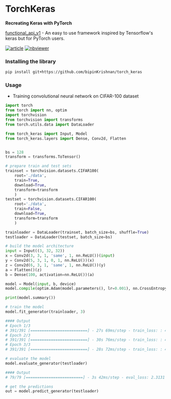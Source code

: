 # TorchKeras
**Recreating Keras with PyTorch**

[functional_api_v1](https://github.com/bipinKrishnan/torchkeras/blob/master/functional_api_v1.ipynb) - An easy to use framework inspired by Tensorflow's keras but for PyTorch users.

[![article](https://img.shields.io/badge/-article-blueviolet)](https://towardsdatascience.com/recreating-keras-functional-api-with-pytorch-cc2974f7143c?source=---------4----------------------------)  [![nbviewer](https://img.shields.io/badge/-nbviewer-blue)](https://nbviewer.jupyter.org/github/bipinKrishnan/torchkeras/blob/master/functional_api_v1.ipynb)

### Installing the library
```bash
pip install git+https://github.com/bipinKrishnan/torch_keras
```
      
### Usage

* Training convolutional neural network on CIFAR-100 dataset

```python
import torch
from torch import nn, optim
import torchvision
from torchvision import transforms
from torch.utils.data import DataLoader

from torch_keras import Input, Model
from torch_keras.layers import Dense, Conv2d, Flatten


bs = 128
transform = transforms.ToTensor()

# prepare train and test sets
trainset = torchvision.datasets.CIFAR100(
    root='./data', 
    train=True, 
    download=True, 
    transform=transform
    )
testset = torchvision.datasets.CIFAR100(
    root='./data', 
    train=False, 
    download=True, 
    transform=transform
    )

trainloader = DataLoader(trainset, batch_size=bs, shuffle=True)
testloader = DataLoader(testset, batch_size=bs)

# build the model architecture
input = Input((3, 32, 32))
x = Conv2d(3, 3, 1, 'same', 1, nn.ReLU())(input)
y = Conv2d(5, 3, 1, 0, 1, nn.ReLU())(x)
z = Conv2d(6, 3, 1, 'same', 1, nn.ReLU())(y)
a = Flatten()(z)
b = Dense(100, activation=nn.ReLU())(a)

model = Model(input, b, device)
model.compile(optim.Adam(model.parameters(), lr=0.001), nn.CrossEntropyLoss())

print(model.summary())

# train the model
model.fit_generator(trainloader, 3)

#### Output
# Epoch 1/3
# 391/391 [=========================] - 27s 69ms/step - train_loss: : 4.5869
# Epoch 2/3
# 391/391 [=========================] - 30s 76ms/step - train_loss: : 4.5388
# Epoch 3/3
# 391/391 [=========================] - 28s 72ms/step - train_loss: : 4.5173

# evaluate the model
model.evaluate_generator(testloader)

#### Output
# 79/79 [=========================] - 3s 42ms/step - eval_loss: 2.3131

# get the predictions
out = model.predict_generator(testloader)
 ```
